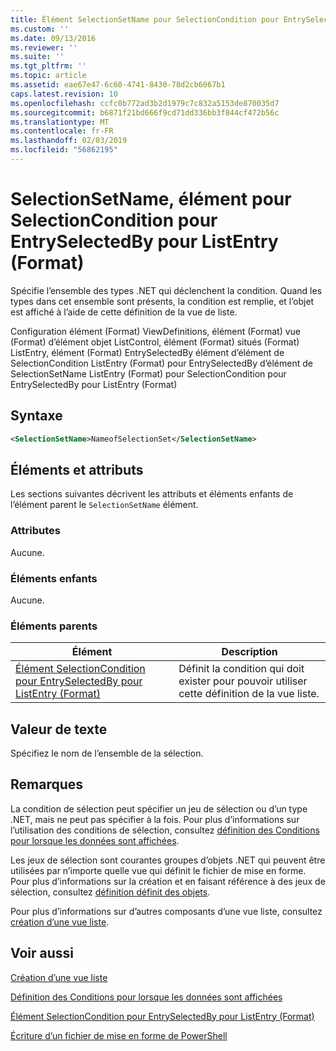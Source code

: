 ```yaml
---
title: Élément SelectionSetName pour SelectionCondition pour EntrySelectedBy pour ListEntry (Format) | Microsoft Docs
ms.custom: ''
ms.date: 09/13/2016
ms.reviewer: ''
ms.suite: ''
ms.tgt_pltfrm: ''
ms.topic: article
ms.assetid: eae67e47-6c60-4741-8430-78d2cb6067b1
caps.latest.revision: 10
ms.openlocfilehash: ccfc0b772ad3b2d1979c7c832a5153de870035d7
ms.sourcegitcommit: b6871f21bd666f9cd71dd336bb3f844cf472b56c
ms.translationtype: MT
ms.contentlocale: fr-FR
ms.lasthandoff: 02/03/2019
ms.locfileid: "56862195"
---
```

# <a name="selectionsetname-element-for-selectioncondition-for-entryselectedby-for-listentry-format"></a>SelectionSetName, élément pour SelectionCondition pour EntrySelectedBy pour ListEntry (Format)

Spécifie l’ensemble des types .NET qui déclenchent la condition. Quand les types dans cet ensemble sont présents, la condition est remplie, et l’objet est affiché à l’aide de cette définition de la vue de liste.

Configuration élément (Format) ViewDefinitions, élément (Format) vue (Format) d’élément objet ListControl, élément (Format) situés (Format) ListEntry, élément (Format) EntrySelectedBy élément d’élément de SelectionCondition ListEntry (Format) pour EntrySelectedBy d’élément de SelectionSetName ListEntry (Format) pour SelectionCondition pour EntrySelectedBy pour ListEntry (Format)

## <a name="syntax"></a>Syntaxe

```xml
<SelectionSetName>NameofSelectionSet</SelectionSetName>
```

## <a name="attributes-and-elements"></a>Éléments et attributs

Les sections suivantes décrivent les attributs et éléments enfants de l’élément parent le `SelectionSetName` élément.

### <a name="attributes"></a>Attributes

Aucune.

### <a name="child-elements"></a>Éléments enfants

Aucune.

### <a name="parent-elements"></a>Éléments parents

|Élément|Description|
|-------------|-----------------|
|[Élément SelectionCondition pour EntrySelectedBy pour ListEntry (Format)](./selectioncondition-element-for-entryselectedby-for-listcontrol-format.md)|Définit la condition qui doit exister pour pouvoir utiliser cette définition de la vue liste.|

## <a name="text-value"></a>Valeur de texte

Spécifiez le nom de l’ensemble de la sélection.

## <a name="remarks"></a>Remarques

La condition de sélection peut spécifier un jeu de sélection ou d’un type .NET, mais ne peut pas spécifier à la fois. Pour plus d’informations sur l’utilisation des conditions de sélection, consultez [définition des Conditions pour lorsque les données sont affichées](./defining-conditions-for-displaying-data.md).

Les jeux de sélection sont courantes groupes d’objets .NET qui peuvent être utilisées par n’importe quelle vue qui définit le fichier de mise en forme. Pour plus d’informations sur la création et en faisant référence à des jeux de sélection, consultez [définition définit des objets](./defining-selection-sets.md).

Pour plus d’informations sur d’autres composants d’une vue liste, consultez [création d’une vue liste](./creating-a-list-view.md).

## <a name="see-also"></a>Voir aussi

[Création d’une vue liste](./creating-a-list-view.md)

[Définition des Conditions pour lorsque les données sont affichées](./defining-conditions-for-displaying-data.md)

[Élément SelectionCondition pour EntrySelectedBy pour ListEntry (Format)](./selectioncondition-element-for-entryselectedby-for-listcontrol-format.md)

[Écriture d’un fichier de mise en forme de PowerShell](./writing-a-powershell-formatting-file.md)
